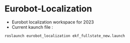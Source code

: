 # Eurobot-Localization
- Eurobot localization workspace for 2023
- Current kaunch file : 
```bash=1
roslaunch eurobot_localization ekf_fullstate_new.launch
```
